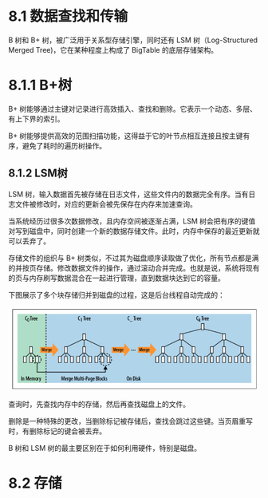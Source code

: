 # 8.1 数据查找和传输

B 树和 B+ 树，被广泛用于关系型存储引擎，同时还有 LSM 树（Log-Structured Merged Tree)，它在某种程度上构成了 BigTable 的底层存储架构。

# 8.1.1 B+树

B+ 树能够通过主键对记录进行高效插入、查找和删除。它表示一个动态、多层、有上下界的索引。

B+ 树能够提供高效的范围扫描功能，这得益于它的叶节点相互连接且按主键有序，避免了耗时的遍历树操作。

## 8.1.2 LSM树

LSM 树，输入数据首先被存储在日志文件，这些文件内的数据完全有序。当有日志文件被修改时，对应的更新会被先保存在内存来加速查询。

当系统经历过很多次数据修改，且内存空间被逐渐占满，LSM 树会把有序的键值对写到磁盘中，同时创建一个新的数据存储文件。此时，内存中保存的最近更新就可以丢弃了。

存储文件的组织与 B+ 树类似，不过其为磁盘顺序读取做了优化，所有节点都是满的并按页存储。修改数据文件的操作，通过滚动合并完成。也就是说，系统将现有的页与内存刷写数据混合在一起进行管理，直到数据块达到它的容量。

下图展示了多个块存储归并到磁盘的过程，这是后台线程自动完成的：

![](img/chap8/img0.png)

查询时，先查找内存中的存储，然后再查找磁盘上的文件。

删除是一种特殊的更改，当删除标记被存储后，查找会跳过这些键。当页眉重写时，有删除标记的键会被丢弃。

B 树和 LSM 树的最主要区别在于如何利用硬件，特别是磁盘。

# 8.2 存储

